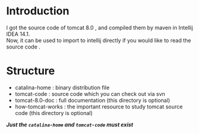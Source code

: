 
# Introduction

I got the source code of tomcat 8.0 , and compiled them by maven in Intellij IDEA 14.1.  
Now, it can be used to import to intellij directly if you would like to read the source code .

# Structure

* catalina-home : binary distribution file
* tomcat-code : source code which you can check out via svn
* tomcat-8.0-doc : full documentation (this directory is optional)
* how-tomcat-works : the important resource to study tomcat source code (this directory is optional)  

___Just the `catalina-home` and `tomcat-code` must exist___




